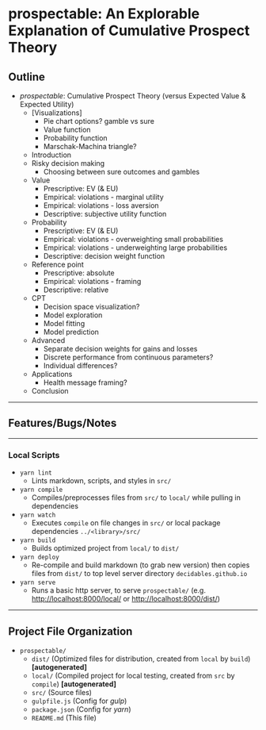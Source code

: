 <!--lint ignore first-heading-level-->

# prospectable: An Explorable Explanation of Cumulative Prospect Theory

## Outline

- *prospectable*: Cumulative Prospect Theory (versus Expected Value & Expected Utility)
  - [Visualizations]
    - Pie chart options? gamble vs sure
    - Value function
    - Probability function
    - Marschak-Machina triangle?
  - Introduction
  - Risky decision making
    - Choosing between sure outcomes and gambles
  - Value
    - Prescriptive: EV (& EU)
    - Empirical: violations - marginal utility
    - Empirical: violations - loss aversion
    - Descriptive: subjective utility function
  - Probability
    - Prescriptive: EV (& EU)
    - Empirical: violations - overweighting small probabilities
    - Empirical: violations - underweighting large probabilities
    - Descriptive: decision weight function
  - Reference point
    - Prescriptive: absolute
    - Empirical: violations - framing
    - Descriptive: relative
  - CPT
    - Decision space visualization?
    - Model exploration
    - Model fitting
    - Model prediction
  - Advanced
    - Separate decision weights for gains and losses
    - Discrete performance from continuous parameters?
    - Individual differences?
  - Applications
    - Health message framing?
  - Conclusion

---

## Features/Bugs/Notes

---

### Local Scripts

- `yarn lint`
  - Lints markdown, scripts, and styles in `src/`
- `yarn compile`
  - Compiles/preprocesses files from `src/` to `local/` while pulling in dependencies
- `yarn watch`
  - Executes `compile` on file changes in `src/` or local package dependencies `../<library>/src/`
- `yarn build`
  - Builds optimized project from `local/` to `dist/`
- `yarn deploy`
  - Re-compile and build markdown (to grab new version) then copies files from `dist/` to top level
    server directory `decidables.github.io`
- `yarn serve`
  - Runs a basic http server, to serve `prospectable/` (e.g. <http://localhost:8000/local/> or
    <http://localhost:8000/dist/>)

---

## Project File Organization

- `prospectable/`
  - `dist/` (Optimized files for distribution, created from `local` by `build`)
    **\[autogenerated\]**
  - `local/` (Compiled project for local testing, created from `src` by `compile`)
    **\[autogenerated\]**
  - `src/` (Source files)
  - `gulpfile.js` (Config for *gulp*)
  - `package.json` (Config for *yarn*)
  - `README.md` (This file)
